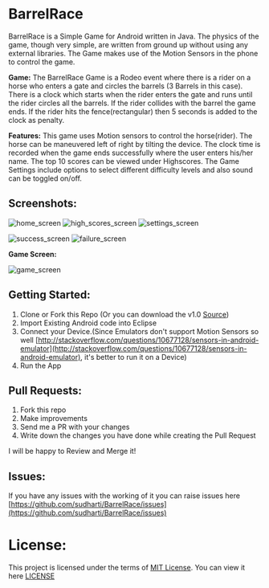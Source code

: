 BarrelRace
==========
BarrelRace is a Simple Game for Android written in Java. The physics of the game, though very simple, are written from ground up without using any external libraries. The Game makes use of the Motion Sensors in the phone to control the game.

**Game:**
The BarrelRace Game is a Rodeo event where there is a rider on a horse who enters a gate and circles the barrels (3 Barrels in this case). There is a clock which starts when the rider enters the gate and runs until the rider circles all the barrels. If the rider collides with the barrel the game ends. If the rider hits the fence(rectangular) then 5 seconds is added to the clock as penalty.

**Features:**
This game uses Motion sensors to control the horse(rider). The horse can be maneuvered left of right by tilting the device. The clock time is recorded when the game ends successfully where the user enters his/her name. The top 10 scores can be viewed under Highscores. The Game Settings include options to select different difficulty levels and also sound can be toggled on/off.

Screenshots:
------------

![home_screen](https://cloud.githubusercontent.com/assets/1825853/5447581/b2d8b618-8495-11e4-86c9-ff4199544a11.png)
![high_scores_screen](https://cloud.githubusercontent.com/assets/1825853/5447621/44da3ece-8496-11e4-8361-74194668df9f.png)
![settings_screen](https://cloud.githubusercontent.com/assets/1825853/5447623/44db4e54-8496-11e4-9fe2-0ca73b1b7666.png)

![success_screen](https://cloud.githubusercontent.com/assets/1825853/5447622/44dac722-8496-11e4-9610-0e404a5ac424.png)
![failure_screen](https://cloud.githubusercontent.com/assets/1825853/5447620/44d73b0c-8496-11e4-9d63-794d19ca15ea.png)


**Game Screen:**

![game_screen](https://cloud.githubusercontent.com/assets/1825853/5447771/a9f3d4f8-8498-11e4-9f0a-8a0ba45ea8c5.png)

Getting Started:
----------------
1. Clone or Fork this Repo (Or you can download the v1.0 [Source](https://github.com/sudharti/BarrelRace/archive/v1.0.zip))
2. Import Existing Android code into Eclipse
3. Connect your Device.(Since Emulators don't support Motion Sensors so well [http://stackoverflow.com/questions/10677128/sensors-in-android-emulator](http://stackoverflow.com/questions/10677128/sensors-in-android-emulator), it's better to run it on a Device)
4. Run the App

Pull Requests:
-------------
1. Fork this repo
2. Make improvements
3. Send me a PR with your changes
4. Write down the changes you have done while creating the Pull Request

I will be happy to Review and Merge it!

Issues:
-------
If you have any issues with the working of it you can raise issues here [https://github.com/sudharti/BarrelRace/issues](https://github.com/sudharti/BarrelRace/issues)

License:
========
This project is licensed under the terms of [MIT License](http://opensource.org/licenses/MIT). You can view it here [LICENSE](https://github.com/sudharti/BarrelRace/blob/master/LICENSE)
